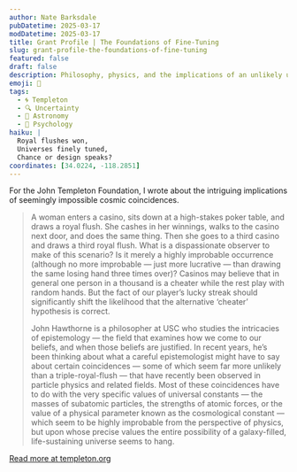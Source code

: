 ```yaml
---
author: Nate Barksdale
pubDatetime: 2025-03-17
modDatetime: 2025-03-17
title: Grant Profile | The Foundations of Fine-Tuning
slug: grant-profile-the-foundations-of-fine-tuning
featured: false
draft: false
description: Philosophy, physics, and the implications of an unlikely universe
emoji: 🎲
tags:
  - 🌀 Templeton
  - 🔍 Uncertainty
  - 🌌 Astronomy
  - 🧠 Psychology
haiku: |
  Royal flushes won,  
  Universes finely tuned,  
  Chance or design speaks?
coordinates: [34.0224, -118.2851]
---
```


For the John Templeton Foundation, I wrote about the intriguing implications of seemingly impossible cosmic coincidences.

> A woman enters a casino, sits down at a high-stakes poker table, and draws a royal flush. She cashes in her winnings, walks to the casino next door, and does the same thing. Then she goes to a third casino and draws a third royal flush. What is a dispassionate observer to make of this scenario? Is it merely a highly improbable occurrence (although no more improbable — just more lucrative — than drawing the same losing hand three times over)? Casinos may believe that in general one person in a thousand is a cheater while the rest play with random hands. But the fact of our player’s lucky streak should significantly shift the likelihood that the alternative ‘cheater’ hypothesis is correct.
>
> John Hawthorne is a philosopher at USC who studies the intricacies of epistemology — the field that examines how we come to our beliefs, and when those beliefs are justified. In recent years, he’s been thinking about what a careful epistemologist might have to say about certain coincidences — some of which seem far more unlikely than a triple-royal-flush — that have recently been observed in particle physics and related fields. Most of these coincidences have to do with the very specific values of universal constants — the masses of subatomic particles, the strengths of atomic forces, or the value of a physical parameter known as the cosmological constant — which seem to be highly improbable from the perspective of physics, but upon whose precise values the entire possibility of a galaxy-filled, life-sustaining universe seems to hang.

[Read more at templeton.org](https://www.templeton.org/grant/the-foundations-of-fine-tuning)
